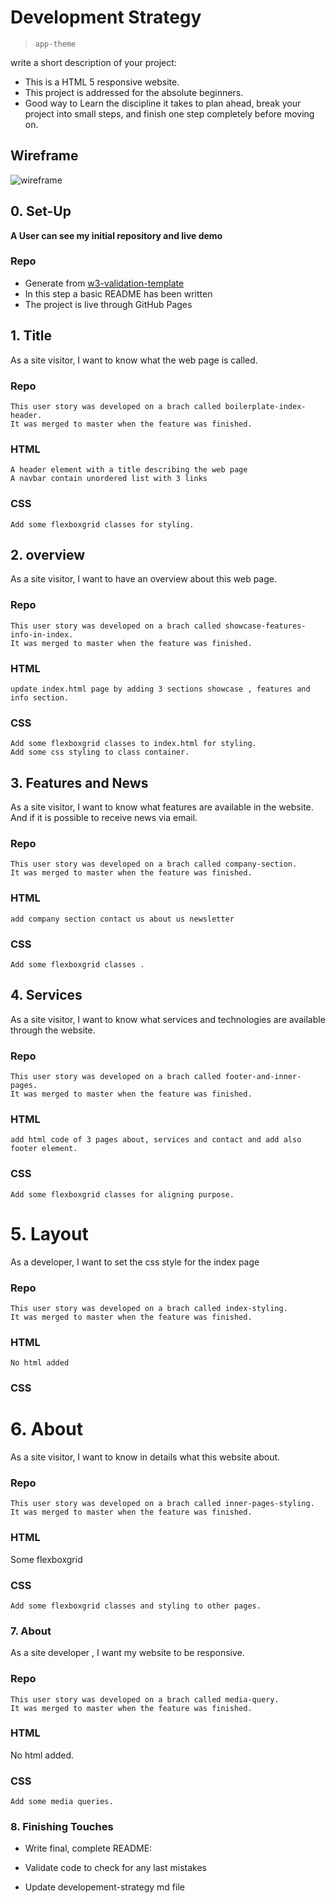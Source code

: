 # Development Strategy

> `app-theme`

write a short description of your project:
- This is a HTML 5 responsive website.
-  This project is addressed for the absolute beginners.
- Good way to Learn the discipline it takes to plan ahead, break your project into small steps, and finish one step completely before moving on.

## Wireframe

<!-- include a wireframe for your project in this repository, and display it here -->
<!-- wireframe.cc is a good site for getting started with wireframes -->
![wireframe]()

## 0. Set-Up

__A User can see my initial repository and live demo__

### Repo

- Generate from [w3-validation-template](https://github.com/HackYourFutureBelgium/w3-validation-template)
- In this step a basic README has been written
- The project is live through GitHub Pages

## 1. Title

As a site visitor, I want to know what the web page is called.

### Repo

    This user story was developed on a brach called boilerplate-index-header.
    It was merged to master when the feature was finished.

### HTML

    A header element with a title describing the web page
    A navbar contain unordered list with 3 links

### CSS

    Add some flexboxgrid classes for styling. 

## 2. overview

As a site visitor, I want to have an overview about this web page.

### Repo

    This user story was developed on a brach called showcase-features-info-in-index.
    It was merged to master when the feature was finished.

### HTML

    update index.html page by adding 3 sections showcase , features and info section.

### CSS

    Add some flexboxgrid classes to index.html for styling. 
    Add some css styling to class container.

## 3. Features and News

As a site visitor, I want to know what features are available in the website. And if it is possible to receive news via email.

### Repo

    This user story was developed on a brach called company-section.
    It was merged to master when the feature was finished.

### HTML

    add company section contact us about us newsletter

### CSS

    Add some flexboxgrid classes .

## 4. Services

As a site visitor, I want to know what services and technologies are available through the website.

### Repo

    This user story was developed on a brach called footer-and-inner-pages.
    It was merged to master when the feature was finished.

### HTML

    add html code of 3 pages about, services and contact and add also footer element.

### CSS

    Add some flexboxgrid classes for aligning purpose.

# 5. Layout

As a developer, I want to set the css style for the index page

### Repo

    This user story was developed on a brach called index-styling.
    It was merged to master when the feature was finished.

### HTML

    No html added

### CSS

# 6. About

As a site visitor, I want to know in details what this website about.

### Repo

    This user story was developed on a brach called inner-pages-styling.
    It was merged to master when the feature was finished.

### HTML

   Some flexboxgrid

### CSS

    Add some flexboxgrid classes and styling to other pages.

 ### 7. About

As a site developer , I want my website to be responsive.

### Repo

    This user story was developed on a brach called media-query.
    It was merged to master when the feature was finished.

### HTML

  No html added.

### CSS
  
    Add some media queries.

### 8. Finishing Touches

- Write final, complete README:
 
- Validate code to check for any last mistakes

- Update developement-strategy md file
